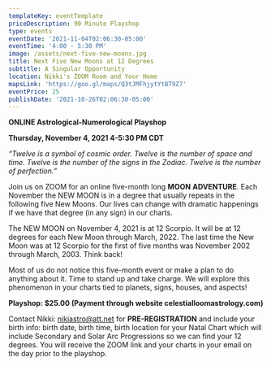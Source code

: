 ```yaml
---
templateKey: eventTemplate
priceDescription: 90 Minute Playshop
type: events
eventDate: '2021-11-04T02:06:30-05:00'
eventTime: '4:00 - 5:30 PM'
image: /assets/next-five-new-moons.jpg
title: Next Five New Moons at 12 Degrees
subtitle: A Singular Opportunity
location: Nikki's ZOOM Room and Your Home
mapsLink: 'https://goo.gl/maps/Q3tJMFhjytYtBT9Z7'
eventPrice: 25
publishDate: '2021-10-26T02:06:30-05:00'
---
```

**ONLINE Astrological-Numerological Playshop**

**Thursday, November 4, 2021    4-5:30 PM CDT**

_“Twelve is a symbol of cosmic order. Twelve is the number of space and time.  Twelve is the number of the signs in the Zodiac.  Twelve is the number of perfection.”_    

Join us on ZOOM for an online five-month long **MOON** **ADVENTURE**.  Each November the NEW MOON is in a degree that usually repeats in the following five New Moons.  Our lives can change with dramatic happenings if we have that degree (in any sign) in our charts.  

The NEW MOON on November 4, 2021 is at 12 Scorpio.  It will be at 12 degrees for each New Moon through March, 2022.  The last time the New Moon was at 12 Scorpio for the first of five months was November 2002 through March, 2003. Think back!

Most of us do not notice this five-month event or make a plan to do anything about it. Time to stand up and take charge. We will explore this phenomenon in your charts tied to planets, signs, houses, and aspects!

**Playshop: $25.00 (Payment through website celestialloomastrology.com)**

Contact Nikki: nikiastro@att.net for **PRE-REGISTRATION** and include your birth info: birth date, birth time, birth location for your Natal Chart which will include Secondary and Solar Arc Progressions so we can find your 12 degrees.  You will receive the ZOOM link and your charts in your email on the day prior to the playshop.
